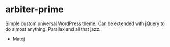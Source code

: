 # arbiter-prime

Simple custom universal WordPress theme. Can be extended with jQuery to do almost anything. Parallax and all that jazz.

- Matej
